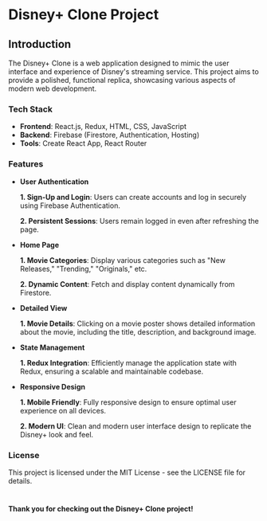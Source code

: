 # Disney+ Clone Project

## Introduction
The Disney+ Clone is a web application designed to mimic the user interface and experience of Disney's streaming service. This project aims to provide a polished, functional replica, showcasing various aspects of modern web development.

### Tech Stack
  - **Frontend**: React.js, Redux, HTML, CSS, JavaScript
  - **Backend**: Firebase (Firestore, Authentication, Hosting)
  - **Tools**: Create React App, React Router
  
### Features 
  - **User Authentication**
    
      **1. Sign-Up and Login**: Users can create accounts and log in securely using Firebase Authentication.
    
      **2. Persistent Sessions**: Users remain logged in even after refreshing the page.
  
  - **Home Page**
    
      **1. Movie Categories**: Display various categories such as "New Releases," "Trending," "Originals," etc.
    
      **2. Dynamic Content**: Fetch and display content dynamically from Firestore.
  
  - **Detailed View**
    
      **1. Movie Details**: Clicking on a movie poster shows detailed information about the movie, including the title, description, and background image.
      
  - **State Management**
    
      **1. Redux Integration**: Efficiently manage the application state with Redux, ensuring a scalable and maintainable codebase.
      
  - **Responsive Design**
    
      **1. Mobile Friendly**: Fully responsive design to ensure optimal user experience on all devices.
    
      **2. Modern UI**: Clean and modern user interface design to replicate the Disney+ look and feel.


### License
  This project is licensed under the MIT License - see the LICENSE file for details.

#
**Thank you for checking out the Disney+ Clone project!**
